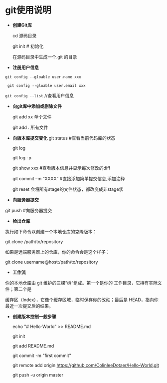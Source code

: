 # git使用说明

- **创建Git库**

  cd 源码目录

  git init   # 初始化  

  在源码目录中生成一个.git 的目录

- **注册用户信息**

 `git config --gloable user.name xxx`

 ` git config --gloable user.email xxx`

 `git config --list`  //查看用户信息

- **向git库中添加或删除文件**

  git add xx 单个文件

  git add .  所有文件

- **向版本库提交变化**
  git status   #查看当前代码库的状态

  git log

  git log -p

  git show xxx   #查看版本信息并显示每次修改的diff

  git commit –m “XXXX”     #直接添加简单提交信息,添加注释

  git reset 会将所有stage的文件状态，都改变成非stage状

- **向服务器提交**

 git push                 #向服务器提交


 - **检出仓库**

 执行如下命令以创建一个本地仓库的克隆版本：

 git clone /path/to/repository

 如果是远端服务器上的仓库，你的命令会是这个样子：

 git clone username@host:/path/to/repository

 - **工作流**

 你的本地仓库由 git 维护的三棵“树”组成。第一个是你的 工作目录，它持有实际文件；第二个是

 缓存区（Index），它像个缓存区域，临时保存你的改动；最后是 HEAD，指向你最近一次提交后的结果。



- **创建版本控制一般步骤**

  echo "# Hello-World" >> README.md

  git init

  git add README.md

  git commit -m "first commit"

  git remote add origin https://github.com/ColinleeDotaer/Hello-World.git

  git push -u origin master
